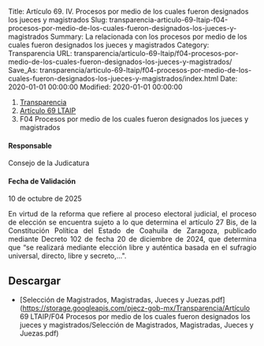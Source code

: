 Title: Artículo 69. IV. Procesos por medio de los cuales fueron designados los jueces y magistrados
Slug: transparencia-articulo-69-ltaip-f04-procesos-por-medio-de-los-cuales-fueron-designados-los-jueces-y-magistrados
Summary: La relacionada con los procesos por medio de los cuales fueron designados los jueces y magistrados
Category: Transparencia
URL: transparencia/articulo-69-ltaip/f04-procesos-por-medio-de-los-cuales-fueron-designados-los-jueces-y-magistrados/
Save_As: transparencia/articulo-69-ltaip/f04-procesos-por-medio-de-los-cuales-fueron-designados-los-jueces-y-magistrados/index.html
Date: 2020-01-01 00:00:00
Modified: 2020-01-01 00:00:00


<nav aria-label="breadcrumb">
<ol class="breadcrumb">
<li class="breadcrumb-item"><a href="../../">Transparencia</a></li>
<li class="breadcrumb-item"><a href="../">Artículo 69 LTAIP</a></li>
<li class="breadcrumb-item active" aria-current="page">F04 Procesos por medio de los cuales fueron designados los jueces y magistrados</li>
</ol>
</nav>



#### Responsable

Consejo de la Judicatura


#### Fecha de Validación

10 de octubre de 2025


<div style="text-align: justify;">
En virtud de la reforma que refiere al proceso electoral judicial, el proceso de elección se encuentra sujeto a lo que determina el artículo 27 Bis, de la Constitución Política del Estado de Coahuila de Zaragoza, publicado mediante Decreto 102 de fecha 20 de diciembre de 2024, que determina que “se realizará mediante elección libre y auténtica basada en el sufragio universal, directo, libre y secreto,...".
</div> 

## Descargar

- [Selección de Magistrados, Magistradas, Jueces y Juezas.pdf](https://storage.googleapis.com/pjecz-gob-mx/Transparencia/Artículo 69 LTAIP/F04 Procesos por medio de los cuales fueron designados los jueces y magistrados/Selección de Magistrados, Magistradas, Jueces y Juezas.pdf)
